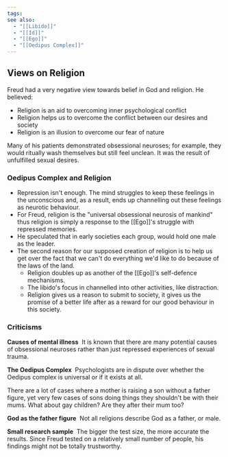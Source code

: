```yaml
---
tags: 
see also:
  - "[[Libido]]"
  - "[[Id]]"
  - "[[Ego]]"
  - "[[Oedipus Complex]]"
---
```

## Views on Religion

Freud had a very negative view towards belief in God and religion.
He believed:

- Religion is an aid to overcoming inner psychological conflict
- Religion helps us to overcome the conflict between our desires and society
- Religion is an illusion to overcome our fear of nature

Many of his patients demonstrated obsessional neuroses; for example, they would ritually wash themselves but still feel unclean. It was the result of unfulfilled sexual desires.

### Oedipus Complex and Religion

- Repression isn't enough. The mind struggles to keep these feelings in the unconscious and, as a result, ends up channelling out these feelings as neurotic behaviour.
- For Freud, religion is the "universal obsessional neurosis of mankind" thus religion is simply a response to the [[Ego]]'s struggle with repressed memories.
- He speculated that in early societies each group, would hold one male as the leader.
- The second reason for our supposed creation of religion is to help us get over the fact that we can't do everything we'd like to do because of the laws of the land.
  - Religion doubles up as another of the [[Ego]]'s self-defence mechanisms.
  - The libido's focus in channelled into other activities, like distraction.
  - Religion gives us a reason to submit to society, it gives us the promise of a better life after as a reward for our good behaviour in this society.

### Criticisms

**Causes of mental illness** 
It is known that there are many potential causes of obsessional neuroses rather than just repressed experiences of sexual trauma.

**The Oedipus Complex** 
Psychologists are in dispute over whether the Oedipus complex is universal or if it exists at all.

There are a lot of cases where a mother is raising a son without a father figure, yet very few cases of sons doing things they shouldn't be with their mums. What about gay children? Are they after their mum too?

**God as the father figure** 
Not all religions describe God as a father, or male.

**Small research sample** 
The bigger the test size, the more accurate the results. Since Freud tested on a relatively small number of people, his findings might not be totally trustworthy.
